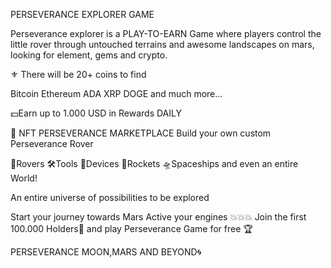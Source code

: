 PERSEVERANCE EXPLORER GAME

Perseverance explorer is a PLAY-TO-EARN Game where players control the little rover through untouched terrains and awesome landscapes on mars, 
looking for element, gems and crypto.

⚜️ There will be 20+ coins to find

Bitcoin Ethereum ADA XRP DOGE
and much more...

💵Earn up to 1.000 USD in Rewards DAILY

💠 NFT PERSEVERANCE MARKETPLACE
Build your own custom Perseverance Rover 

👾Rovers
🛠Tools
🔬Devices
🚀Rockets 
🛸Spaceships 
and even an entire World!

An entire universe of possibilities to be explored 

Start your journey towards Mars 
Active your engines 💥💥💥
Join the first 100.000 Holders💎
and play Perseverance Game
for free 🏆

PERSEVERANCE
MOON,MARS AND BEYOND🌀
